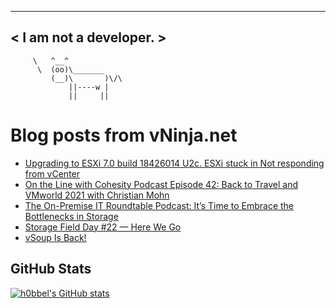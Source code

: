 
 ----------------------
< I am not a developer. >
 ----------------------
         \   ^__^ 
          \  (oo)\_______
             (__)\       )\/\
                 ||----w |
                 ||     ||
    

# Blog posts from vNinja.net
<!-- BLOG-POST-LIST:START -->
- [Upgrading to ESXi 7.0 build 18426014 U2c. ESXi stuck in Not responding from vCenter](https://vninja.net/2021/08/24/upgrading-to-esxi-7.0-build-18426014-u2c-esxi-stuck-in-not-responding-from-vcenter/)
- [On the Line with Cohesity Podcast Episode 42: Back to Travel and VMworld 2021 with Christian Mohn](https://vninja.net/2021/08/04/on-the-line-cohesity-podcast/)
- [The On-Premise IT Roundtable Podcast: It’s Time to Embrace the Bottlenecks in Storage](https://vninja.net/2021/08/03/the-on-premise-it-roundtable-podcast/)
- [Storage Field Day #22 — Here We Go](https://vninja.net/2021/07/30/sfd22-here-we-go/)
- [vSoup Is Back!](https://vninja.net/2021/06/30/vsoup-is-back/)
<!-- BLOG-POST-LIST:END -->

## GitHub Stats
[![h0bbel's GitHub stats](https://github-readme-stats.vercel.app/api?username=h0bbel&count_private=true&show_icons=true&theme=dark)](https://github.com/anuraghazra/github-readme-stats)
